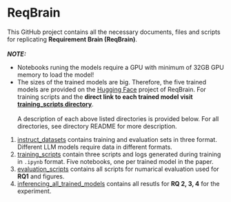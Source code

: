 # ReqBrain 

This GitHub project contains all the necessary documents, files and scripts for replicating **Requirement Brain (ReqBrain)**.<br><br>
***NOTE:*** 
- Notebooks runing the models require a GPU with minimum of 32GB GPU memory to load the model!
- The sizes of the trained models are big. Therefore, the five trained models are provided on the [Hugging Face](https://huggingface.co/REELICIT) project of ReqBrain. For training scripts and the **direct link to each trained model visit** **[training_scripts directory](https://github.com/REELICIT/reqbrain_rep_package/tree/93e105ce4b86dc1783900e71b985a74f057f4c99/training_scripts)**. <br><br>
A description of each above listed directories is provided below. For all directories, see directory README for more description.<br>


1. [instruct_datasets](https://github.com/REELICIT/reqbrain_rep_package/tree/main/instruct_datasets) contains training and evaluation sets in three format. Different LLM models require data in different formats.
2. [training_scripts](https://github.com/REELICIT/reqbrain_rep_package/tree/93e105ce4b86dc1783900e71b985a74f057f4c99/training_scripts) contain three scripts and logs generated during training in ```.ipynb``` format. Five notebooks, one per trained model in the paper.
3. [evaluation_scripts](https://github.com/REELICIT/reqbrain_rep_package/tree/93e105ce4b86dc1783900e71b985a74f057f4c99/evaluation_scripts) contains all scripts for numarical evaluation used for **RQ1** and figures.
4. [inferencing_all_trained_models](https://github.com/REELICIT/reqbrain_rep_package/tree/93e105ce4b86dc1783900e71b985a74f057f4c99/inferencing_all_trained_models) contains all resutls for **RQ 2, 3, 4** for the experiment.  
